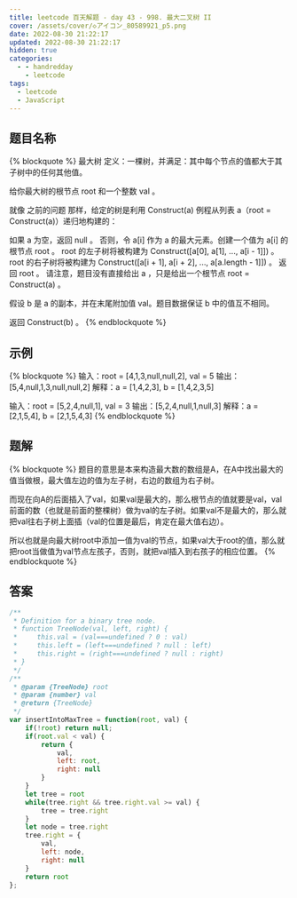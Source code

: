 ```yaml
---
title: leetcode 百天解题 - day 43 - 998. 最大二叉树 II
cover: /assets/cover/◇アイコン_80589921_p5.png
date: 2022-08-30 21:22:17
updated: 2022-08-30 21:22:17
hidden: true
categories:
  - - handredday
    - leetcode
tags:
  - leetcode
  - JavaScript
---
```


## 题目名称

{% blockquote %}
最大树 定义：一棵树，并满足：其中每个节点的值都大于其子树中的任何其他值。

给你最大树的根节点 root 和一个整数 val 。

就像 之前的问题 那样，给定的树是利用 Construct(a) 例程从列表 a（root = Construct(a)）递归地构建的：

如果 a 为空，返回 null 。
否则，令 a[i] 作为 a 的最大元素。创建一个值为 a[i] 的根节点 root 。
root 的左子树将被构建为 Construct([a[0], a[1], ..., a[i - 1]]) 。
root 的右子树将被构建为 Construct([a[i + 1], a[i + 2], ..., a[a.length - 1]]) 。
返回 root 。
请注意，题目没有直接给出 a ，只是给出一个根节点 root = Construct(a) 。

假设 b 是 a 的副本，并在末尾附加值 val。题目数据保证 b 中的值互不相同。

返回 Construct(b) 。
{% endblockquote %}

## 示例

{% blockquote %}
输入：root = [4,1,3,null,null,2], val = 5
输出：[5,4,null,1,3,null,null,2]
解释：a = [1,4,2,3], b = [1,4,2,3,5]

输入：root = [5,2,4,null,1], val = 3
输出：[5,2,4,null,1,null,3]
解释：a = [2,1,5,4], b = [2,1,5,4,3]
{% endblockquote %}


## 题解

{% blockquote %}
题目的意思是本来构造最大数的数组是A，在A中找出最大的值当做根，最大值左边的值为左子树，右边的数组为右子树。

而现在向A的后面插入了val，如果val是最大的，那么根节点的值就要是val，val前面的数（也就是前面的整棵树）做为val的左子树。如果val不是最大的，那么就把val往右子树上面插（val的位置是最后，肯定在最大值右边）。

所以也就是向最大树root中添加一值为val的节点，如果val大于root的值，那么就把root当做值为val节点左孩子，否则，就把val插入到右孩子的相应位置。
{% endblockquote %}

## 答案

~~~js
/**
 * Definition for a binary tree node.
 * function TreeNode(val, left, right) {
 *     this.val = (val===undefined ? 0 : val)
 *     this.left = (left===undefined ? null : left)
 *     this.right = (right===undefined ? null : right)
 * }
 */
/**
 * @param {TreeNode} root
 * @param {number} val
 * @return {TreeNode}
 */
var insertIntoMaxTree = function(root, val) {
    if(!root) return null;
    if(root.val < val) {
        return {
            val,
            left: root,
            right: null
        }
    }
    let tree = root
    while(tree.right && tree.right.val >= val) {
        tree = tree.right
    }
    let node = tree.right
    tree.right = {
        val,
        left: node,
        right: null
    }
    return root
};
~~~